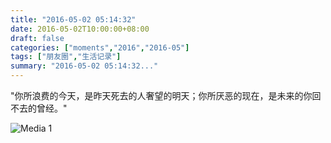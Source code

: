 ```yaml
---
title: "2016-05-02 05:14:32"
date: 2016-05-02T10:00:00+08:00
draft: false
categories: ["moments","2016","2016-05"]
tags: ["朋友圈","生活记录"]
summary: "2016-05-02 05:14:32..."
---
```


"你所浪费的今天，是昨天死去的人奢望的明天；你所厌恶的现在，是未来的你回不去的曾经。"

![Media 1](/Moments/photos/2016-05-02/201605020514320.jpg)

